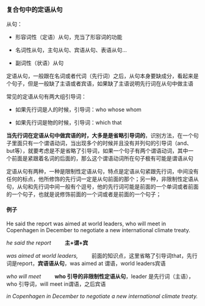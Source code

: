 ### 复合句中的定语从句

从句：

+ 形容词性（定语）从句，充当了形容词的功能

+ 名词性从句，主句从句、宾语从句、表语从句...

+ 副词性（状语）从句

定语从句，一般跟在名词或者代词（先行词）之后，从句本身要缺成分，看起来是个句子，但是一般缺了主语或者宾语，如果缺了主语说明先行词在从句中做主语

常见的定语从句有两大组引导词：

+ 如果先行词是人的时候，引导词：who whose whom

+ 如果先行词是物的时候，引导词：which that

**当先行词在定语从句中做宾语的时，大多是是省略引导词的**，识别方法，在一个句子里面只有一个谓语动词，当出现多个的时候并且没有并列句的引导词（and、but等），就要考虑是不是省略了引导词，如果一个句子有两个谓语动词，其中一个前面是紧跟着名词的后面的，那么这个谓语动词所在句子极有可能是谓语从句

定语从句有两种，一种是限制性定语从句，特点是定语从句紧跟先行词，中间没有任何的标点，他所修饰的先行词一定是从句前面的那个；另一种，非限制性定语从句，从句和先行词中间一般有个逗号，他的先行词可能是前面的一个单词或者前面的一个句子，也就是说修饰前面的一个词或者是前面的一个句子；

#### 例子

He said the report was aimed at world leaders, who will meet in Copenhagen in December to negotiate a new international climate treaty.

*he said the report* 			&emsp;&emsp; **主+谓+宾**

*was aimed at world leaders,*   &emsp;&emsp; 前面的知识点，这里省略了引导词that，先行词是report，**宾语语从句**，was aimed at 谓语，world leaders宾语

*who will meet* 				&emsp;&emsp; **who 引导的非限制性定语从句**，leader 是先行词（主语），who 引导词，will meet in谓语，之后宾语

*in Copenhagen in December to negotiate a new international climate treaty.*